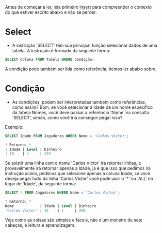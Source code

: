 Antes de começar a ler, leia primeiro [Insert](https://github.com/CarlinCV/sqlite-tutorial/raw/Extra/insert.md) para compreender o contexto do que estiver escrito abaixo e não se perder.

# Select
- A instrução 'SELECT' tem sua principal função selecionar dados de uma tabela. A instrução é formada da seguinte forma:
```sql
SELECT Coluna FROM Tabela WHERE Condição;
```
A condição pode também ser lida como referência, iremos ler abaixo sobre.

# Condição
- As condições, podem ser interpretadas também como referências, como assim? Bom, se você selecionar a idade de um nome específico da tabela Nomes, você deve passar a referência 'Nome' na consulta 'SELECT', senão, como você iria conseguir pegar isso?

Exemplo:
```sql
SELECT Idade FROM Jogadores WHERE Nome = 'Carlos Victor';

* Retorno: *
| Idade	| Level	| Dinheiro
| 18	| 1 	| 250
```
Se existir uma linha com o nome 'Carlos Victor' irá retornar linhas, e provavelmente irá retornar apenas a Idade, já é que isso que pedimos na instrução acima, pedimos que selecione apenas a coluna Idade, se você deseja pegar tudo da linha 'Carlos Victor' você pode usar o '\*' ou 'ALL' no lugar de 'Idade', da seguinte forma:

```sql
SELECT * FROM Jogadores WHERE Nome = 'Carlos Victor';

* Retorno: *
Nome			| Idade | Level	| Dinheiro
'Carlos Victor'	| 18	| 1 	| 250
```

Veja como as coisas são simples e fáceis, não é um monstro de sete cabeças, é leitura e aprendizagem.